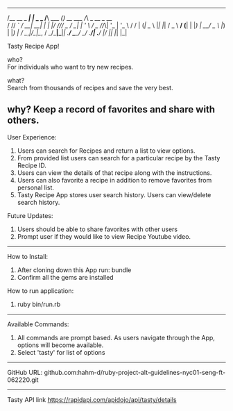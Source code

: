 

 _____          _           __           _              _               
/__   \__ _ ___| |_ _   _  /__\ ___  ___(_)_ __   ___  /_\  _ __  _ __  
  / /\/ _` / __| __| | | |/ \/// _ \/ __| | '_ \ / _ \//_\\| '_ \| '_ \ 
 / / | (_| \__ \ |_| |_| / _  \  __/ (__| | |_) |  __/  _  \ |_) | |_) |
 \/   \__,_|___/\__|\__, \/ \_/\___|\___|_| .__/ \___\_/ \_/ .__/| .__/ 
                    |___/                 |_|              |_|   |_|    



Tasty Recipe App!

who?  
For individuals who want to try new recipes.

what?  
Search from thousands of recipes and save the very best.

why?
Keep a record of favorites and share with others.
------------------------------------------------------------------------------------------
User Experience: 

1.  Users can search for Recipes and return a list to view options.
2.  From provided list users can search for a particular recipe by the Tasty Recipe ID.
3.  Users can view the details of that recipe along with the instructions. 
4.  Users can also favorite a recipe in addition to remove favorites from personal list.
5.  Tasty Recipe App stores user search history. Users can view/delete search history. 

Future Updates: 

1. Users should be able to share favorites with other users
2. Prompt user if they would like to view Recipe Youtube video. 

------------------------------------------------------------------------------------------

How to Install: 
  1. After cloning down this App run: bundle
  2. Confirm all the gems are installed

How to run application: 
  1. ruby bin/run.rb

------------------------------------------------------------------------------------------

Available Commands:
 1. All commands are prompt based. As users navigate through the App, options will become
 available. 
 2. Select 'tasty' for list of options
------------------------------------------------------------------------------------------

GitHub
URL: github.com:hahm-d/ruby-project-alt-guidelines-nyc01-seng-ft-062220.git

------------------------------------------------------------------------------------------

Tasty API link 
https://rapidapi.com/apidojo/api/tasty/details
